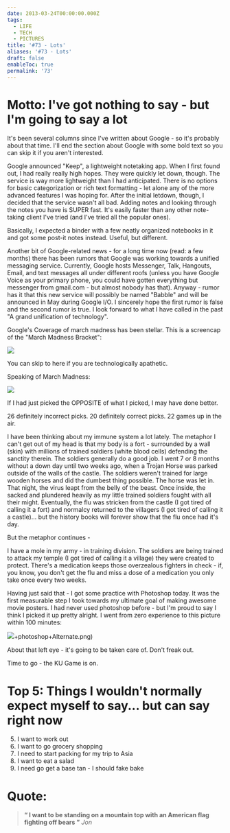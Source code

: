 ```yaml
---
date: 2013-03-24T00:00:00.000Z
tags:
  - LIFE
  - TECH
  - PICTURES
title: '#73 - Lots'
aliases: '#73 - Lots'
draft: false
enableToc: true
permalink: '73'
---
```


# Motto: I've got nothing to say - but I'm going to say a lot

It's been several columns since I've written about Google - so it's probably about that time. I'll end the section about Google with some bold text so you can skip it if you aren't interested.

Google announced "Keep", a lightweight notetaking app. When I first found out, I had really really high hopes. They were quickly let down, though. The service is way more lightweight than I had anticipated. There is no options for basic categorization or rich text formatting - let alone any of the more advanced features I was hoping for. After the initial letdown, though, I decided that the service wasn't all bad. Adding notes and looking through the notes you have is SUPER fast. It's easily faster than any other note-taking client I've tried (and I've tried all the popular ones).

Basically, I expected a binder with a few neatly organized notebooks in it and got some post-it notes instead. Useful, but different.

Another bit of Google-related news - for a long time now (read: a few months) there has been rumors that Google was working towards a unified messaging service. Currently, Google hosts Messenger, Talk, Hangouts, Email, and text messages all under different roofs (unless you have Google Voice as your primary phone, you could have gotten everything but messenger from gmail.com - but almost nobody has that). Anyway - rumor has it that this new service will possibly be named "Babble" and will be announced in May during Google I/O. I sincerely hope the first rumor is false and the second rumor is true. I look forward to what I have called in the past "A grand unification of technology".

Google's Coverage of march madness has been stellar. This is a screencap of the "March Madness Bracket":

![](assets/73-1.png)

You can skip to here if you are technologically apathetic.

Speaking of March Madness:

![](assets/73-2.jpg)

If I had just picked the OPPOSITE of what I picked, I may have done better.

26 definitely incorrect picks. 20 definitely correct picks. 22 games up in the air.

I have been thinking about my immune system a lot lately. The metaphor I can't get out of my head is that my body is a fort - surrounded by a wall (skin) with millions of trained soldiers (white blood cells) defending the sanctity therein. The soldiers generally do a good job. I went 7 or 8 months without a down day until two weeks ago, when a Trojan Horse was parked outside of the walls of the castle. The soldiers weren't trained for large wooden horses and did the dumbest thing possible. The horse was let in. That night, the virus leapt from the belly of the beast. Once inside, the sacked and plundered heavily as my little trained soldiers fought with all their might. Eventually, the flu was stricken from the castle (I got tired of calling it a fort) and normalcy returned to the villagers (I got tired of calling it a castle)... but the history books will forever show that the flu once had it's day.

But the metaphor continues - 

I have a mole in my army - in training division. The soldiers are being trained to attack my temple (I got tired of calling it a village) they were created to protect. There's a medication keeps those overzealous fighters in check - if, you know, you don't get the flu and miss a dose of a medication you only take once every two weeks. 

Having just said that - I got some practice with Photoshop today. It was the first measurable step I took towards my ultimate goal of making awesome movie posters. I had never used photoshop before - but I'm proud to say I think I picked it up pretty alright. I went from zero experience to this picture within 100 minutes:

![](assets/73-3.png)+photoshop+Alternate.png)

About that left eye - it's going to be taken care of. Don't freak out.

Time to go - the KU Game is on.

# Top 5: Things I wouldn't normally expect myself to say... but can say right now
5. I want to work out
4. I want to go grocery shopping
3. I need to start packing for my trip to Asia
2. I want to eat a salad
1. I need go get a base tan - I should fake bake

# Quote:
> **“ I want to be standing on a mountain top with an American flag fighting off bears ”**
<cite>Jon</cite>
